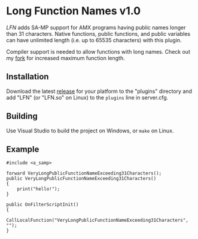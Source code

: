 Long Function Names v1.0
==========

_LFN_ adds SA-MP support for AMX programs having public names longer than 31 characters. Native functions, public functions, and public variables can have unlimited length (i.e. up to 65535 characters) with this plugin.

Compiler support is needed to allow functions with long names. Check out my [fork](//github.com/IllidanS4/pawn-compiler) for increased maximum function length.

## Installation
Download the latest [release](//github.com/IllidanS4/LFN/releases/latest) for your platform to the "plugins" directory and add "LFN" (or "LFN.so" on Linux) to the `plugins` line in server.cfg.

## Building
Use Visual Studio to build the project on Windows, or `make` on Linux.

## Example
```pawn
#include <a_samp>

forward VeryLongPublicFunctionNameExceeding31Characters();
public VeryLongPublicFunctionNameExceeding31Characters()
{
    print("hello!");
}

public OnFilterScriptInit()
{
    CallLocalFunction("VeryLongPublicFunctionNameExceeding31Characters", "");
}
```